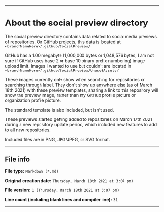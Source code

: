 
***

# About the social preview directory

The social preview directory contains data related to social media previews of repositories. On GitHub projects, this data is located at `<branchNameHere>/.github/SocialPreview/`

GitHub has a 1.00 megabyte (1,000,000 bytes or 1,048,576 bytes, I am not sure if GitHub uses base 2 or base 10 binary prefix numbering) image upload limit. Images I wanted to use but couldn't are located in `<branchNameHere>/.github/SocialPreview/UnusedAssets/`

These images currently only show when searching for repositories or searching through label. They don't show up anywhere else (as of March 18th 2021) with these preview templates, sharing a link to this repository will show the preview image, rather than my GitHub profile picture or organization profile picture.

The standard template is also included, but isn't used.

These previews started getting added to repositories on March 17th 2021 during a new repository update period, which included new features to add to all new repositories.

Included files are in PNG, JPG/JPEG, or SVG format.

***

## File info

**File type:** `Markdown (*.md)`

**Original creation date:** `Thursday, March 18th 2021 at 3:07 pm)`

**File version:** `1 (Thursday, March 18th 2021 at 3:07 pm)`

**Line count (including blank lines and compiler line):** `31`

***

